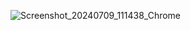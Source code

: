 ![Screenshot_20240709_111438_Chrome](https://github.com/eliseuCyberdyni/imagem.img/assets/157552696/4877e81c-988c-43f3-8c6f-2c373973a7ec)


